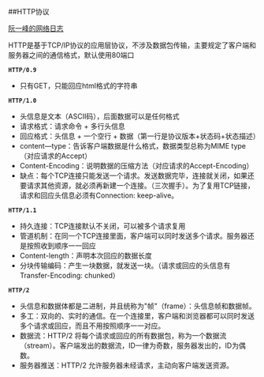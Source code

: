 ##HTTP协议

[阮一峰的网络日志](http://www.ruanyifeng.com/blog/2016/08/http.html)

HTTP是基于TCP/IP协议的应用层协议，不涉及数据包传输，主要规定了客户端和服务器之间的通信格式，默认使用80端口

**`HTTP/0.9`**  
 
* 只有GET，只能回应html格式的字符串

**`HTTP/1.0`**

* 头信息是文本（ASCII码），后面数据可以是任何格式
* 请求格式：请求命令 + 多行头信息
* 回应格式：头信息 + 一个空行 + 数据（第一行是协议版本+状态码+状态描述）
* content—type：告诉客户端数据是什么格式，数据类型总称为MIME type（对应请求的Accept）
* Content-Encoding：说明数据的压缩方法（对应请求的Accept-Encoding）
* 缺点：每个TCP连接只能发送一个请求。发送数据完毕，连接就关闭，如果还要请求其他资源，就必须再新建一个连接。（三次握手）。为了复用TCP链接，请求和回应头信息必须有Connection: keep-alive。  

**`HTTP/1.1`**

* 持久连接：TCP连接默认不关闭，可以被多个请求复用
* 管道机制：在同一个TCP连接里面，客户端可以同时发送多个请求。服务器还是按照收到顺序一一回应
* Content-length：声明本次回应的数据长度
* 分块传输编码：产生一块数据，就发送一块。（请求或回应的头信息有Transfer-Encoding: chunked）
    
**`HTTP/2`**

* 头信息和数据体都是二进制，并且统称为"帧"（frame）：头信息帧和数据帧。
* 多工：双向的、实时的通信。在一个连接里，客户端和浏览器都可以同时发送多个请求或回应，而且不用按照顺序一一对应。
* 数据流：HTTP/2 将每个请求或回应的所有数据包，称为一个数据流（stream）。客户端发出的数据流，ID一律为奇数，服务器发出的，ID为偶数。
* 服务器推送：HTTP/2 允许服务器未经请求，主动向客户端发送资源。
